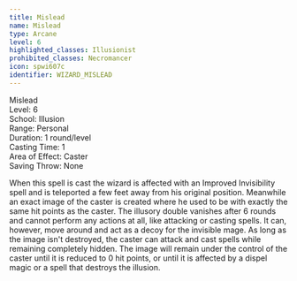 ```yaml
---
title: Mislead
name: Mislead
type: Arcane
level: 6
highlighted_classes: Illusionist
prohibited_classes: Necromancer
icon: spwi607c
identifier: WIZARD_MISLEAD
---
```

Mislead  
Level: 6  
School: Illusion  
Range: Personal  
Duration: 1 round/level  
Casting Time: 1  
Area of Effect: Caster  
Saving Throw: None  
  
When this spell is cast the wizard is affected with an Improved Invisibility spell and is teleported a few feet away from his original position. Meanwhile an exact image of the caster is created where he used to be with exactly the same hit points as the caster. The illusory double vanishes after 6 rounds and cannot perform any actions at all, like attacking or casting spells. It can, however, move around and act as a decoy for the invisible mage. As long as the image isn't destroyed, the caster can attack and cast spells while remaining completely hidden. The image will remain under the control of the caster until it is reduced to 0 hit points, or until it is affected by a dispel magic or a spell that destroys the illusion.  
